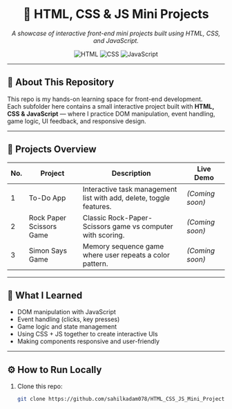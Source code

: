 <div align="center">

# 🚀 HTML, CSS & JS Mini Projects  
*A showcase of interactive front-end mini projects built using HTML, CSS, and JavaScript.*

![HTML](https://img.shields.io/badge/HTML5-orange?style=for-the-badge)
![CSS](https://img.shields.io/badge/CSS3-blue?style=for-the-badge)
![JavaScript](https://img.shields.io/badge/JS-yellow?style=for-the-badge)

</div>

---

## 🧱 About This Repository
This repo is my hands-on learning space for front-end development.  
Each subfolder here contains a small interactive project built with **HTML, CSS & JavaScript** — where I practice DOM manipulation, event handling, game logic, UI feedback, and responsive design.

---

## 📂 Projects Overview

| No. | Project | Description | Live Demo |
|-----|---------|-------------|-----------|
| 1 | To-Do App | Interactive task management list with add, delete, toggle features. | *(Coming soon)* |
| 2 | Rock Paper Scissors Game | Classic Rock-Paper-Scissors game vs computer with scoring. | *(Coming soon)* |
| 3 | Simon Says Game | Memory sequence game where user repeats a color pattern. | *(Coming soon)* |

---

## 🧠 What I Learned
- DOM manipulation with JavaScript  
- Event handling (clicks, key presses)  
- Game logic and state management  
- Using CSS + JS together to create interactive UIs  
- Making components responsive and user-friendly  

---

## ⚙️ How to Run Locally

1. Clone this repo:
   ```bash
   git clone https://github.com/sahilkadam078/HTML_CSS_JS_Mini_Project.git
